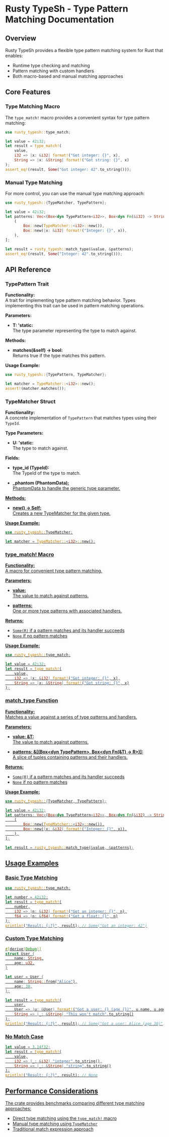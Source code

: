 # Rusty TypeSh - Type Pattern Matching Documentation

## Overview
Rusty TypeSh provides a flexible type pattern matching system for Rust that enables:
- Runtime type checking and matching
- Pattern matching with custom handlers
- Both macro-based and manual matching approaches

## Core Features

### Type Matching Macro
The `type_match!` macro provides a convenient syntax for type pattern matching:

```rust
use rusty_typesh::type_match;

let value = 42i32;
let result = type_match!(
    value,
    i32 => |x: &i32| format!("Got integer: {}", x),
    String => |x: &String| format!("Got string: {}", x)
);
assert_eq!(result, Some("Got integer: 42".to_string()));
```

### Manual Type Matching
For more control, you can use the manual type matching approach:

```rust
use rusty_typesh::{TypeMatcher, TypePattern};

let value = 42i32;
let patterns: Vec<(Box<dyn TypePattern<i32>>, Box<dyn Fn(&i32) -> String>)> = vec![
    (
        Box::new(TypeMatcher::<i32>::new()),
        Box::new(|x: &i32| format!("Integer: {}", x)),
    ),
];

let result = rusty_typesh::match_type(&value, &patterns);
assert_eq!(result, Some("Integer: 42".to_string()));
```

## API Reference

### TypePattern Trait

**Functionality:**  
A trait for implementing type pattern matching behavior. Types implementing this trait can be used in pattern matching operations.

**Parameters:**

- **T: 'static:**  
  The type parameter representing the type to match against.

**Methods:**

- **matches(&self) -> bool:**  
  Returns true if the type matches this pattern.

**Usage Example:**
```rust
use rusty_typesh::{TypePattern, TypeMatcher};

let matcher = TypeMatcher::<i32>::new();
assert!(matcher.matches());
```

### TypeMatcher Struct

**Functionality:**  
A concrete implementation of `TypePattern` that matches types using their `TypeId`.

**Type Parameters:**

- **U: 'static:**  
  The type to match against.

**Fields:**

- **type_id (TypeId):**  
  The TypeId of the type to match.

- **_phantom (PhantomData<U>):**  
  PhantomData to handle the generic type parameter.

**Methods:**

- **new() -> Self:**  
  Creates a new TypeMatcher for the given type.

**Usage Example:**
```rust
use rusty_typesh::TypeMatcher;

let matcher = TypeMatcher::<i32>::new();
```

### type_match! Macro

**Functionality:**  
A macro for convenient type pattern matching.

**Parameters:**

- **value:**  
  The value to match against patterns.

- **patterns:**  
  One or more type patterns with associated handlers.

**Returns:**
- `Some(R)` if a pattern matches and its handler succeeds
- `None` if no pattern matches

**Usage Example:**
```rust
use rusty_typesh::type_match;

let value = 42i32;
let result = type_match!(
    value,
    i32 => |x: &i32| format!("Got integer: {}", x),
    String => |x: &String| format!("Got string: {}", x)
);
```

### match_type Function

**Functionality:**  
Matches a value against a series of type patterns and handlers.

**Parameters:**

- **value: &T:**  
  The value to match against patterns.

- **patterns: &[(Box<dyn TypePattern<T>>, Box<dyn Fn(&T) -> R>)]:**  
  A slice of tuples containing patterns and their handlers.

**Returns:**
- `Some(R)` if a pattern matches and its handler succeeds
- `None` if no pattern matches

**Usage Example:**
```rust
use rusty_typesh::{TypeMatcher, TypePattern};

let value = 42i32;
let patterns: Vec<(Box<dyn TypePattern<i32>>, Box<dyn Fn(&i32) -> String>)> = vec![
    (
        Box::new(TypeMatcher::<i32>::new()),
        Box::new(|x: &i32| format!("Integer: {}", x)),
    ),
];

let result = rusty_typesh::match_type(&value, &patterns);
```

## Usage Examples

### Basic Type Matching
```rust
use rusty_typesh::type_match;

let number = 42i32;
let result = type_match!(
    number,
    i32 => |n: &i32| format!("Got an integer: {}", n),
    f64 => |n: &f64| format!("Got a float: {}", n)
);
println!("Result: {:?}", result); // Some("Got an integer: 42")
```

### Custom Type Matching
```rust
#[derive(Debug)]
struct User {
    name: String,
    age: u32,
}

let user = User {
    name: String::from("Alice"),
    age: 30,
};

let result = type_match!(
    user,
    User => |u: &User| format!("Got a user: {} (age {})", u.name, u.age),
    String => |_: &String| "This won't match".to_string()
);
println!("Result: {:?}", result); // Some("Got a user: Alice (age 30)")
```

### No Match Case
```rust
let value = 3.14f32;
let result = type_match!(
    value,
    i32 => |_: &i32| "integer".to_string(),
    String => |_: &String| "string".to_string()
);
println!("Result: {:?}", result); // None
```

## Performance Considerations

The crate provides benchmarks comparing different type matching approaches:
- Direct type matching using the `type_match!` macro
- Manual type matching using `TypeMatcher`
- Traditional match expression approach